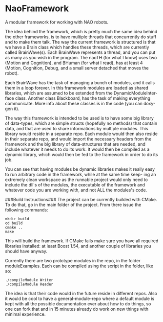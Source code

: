 NaoFramework
============

A modular framework for working with NAO robots.


The idea behind the framework, which is pretty much the same idea behind
the other frameworks, is to have multiple threads that concurrently do stuff
and to make them talk. The way the current framework is structured is
that we have a Brain class which handles these threads, which are currently
called BrainWave(s). Each BrainWave represents a thread, and you can put
as many as you wish in the program. The naoTH (for what I know) uses
two (Motion and Cognition), and BHuman (for what I read), has at least
4 (Motion, Cognition, Debug, and a small server detached that moves the
robot).

Each BrainWave has the task of managing a bunch of modules, and it
calls them in a loop forever. In this framework modules are loaded as shared
libraries, which are assumed to be extended from the DynamicModuleInter-
face class. Another class Blackboard, has the task of making everything
communicate. More info about these classes is in the code (you can doxy-
gen it).

The way this framework is intended to be used is to have some big
library of data-types, which are simple structs (hopefully no methods) that
contain data, and that are used to share informations by multiple modules.
This library would reside in a separate repo. Each module would then also
reside in their separate repo, and would import the necessary headers from
the framework and the big library of data-structures that are needed, and
include whatever it needs to do its work. It would then be compiled as a
dynamic library, which would then be fed to the framework in order to do
its job.

You can see that having modules be dynamic libraries makes it really
easy to run arbitrary code in the framework, while at the same time keep-
ing an extremely clean workspace as the runnable project would only need
to include the dll's of the modules, the executable of the framework and
whatever code you are working with, and not ALL the modules's code.

###Build Instructions###
The project can be currently builded with CMake. To do that, go in the main
folder of the project. From there issue the following commands:

    mkdir build
    cd build
    cmake ..
    make
    
This will build the framework. If CMake fails make sure you have all required
libraries installed: at least Boost 1.54, and another couple of libraries
you should have anyway.

Currently there are two prototype modules in the repo, in the folder
moduleExamples. Each can be compiled using the script in the folder, like
so:

    ./compileModule Writer
    ./compileModule Reader

The idea is that their code would in the future reside in different repos.
Also it would be cool to have a general-module-repo where a default module
is kept with all the possible documentation ever about how to do things, so
one can fork that and in 15 minutes already do work on new things with
minimal experience.
